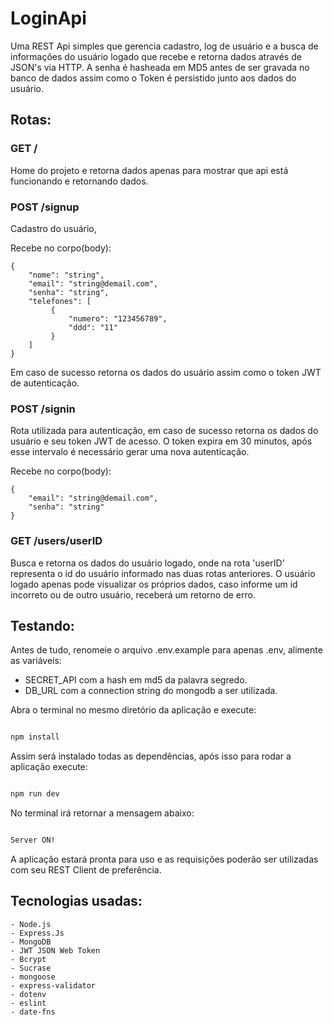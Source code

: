 # LoginApi

Uma REST Api simples que gerencia cadastro, log de usuário e a busca de informações do usuário logado que recebe e retorna dados através de JSON's via HTTP.
A senha é hasheada em MD5 antes de ser gravada no banco de dados assim como o Token é persistido junto aos dados do usuário.

## Rotas:

### GET /

Home do projeto e retorna dados apenas para mostrar que api está funcionando e retornando dados.

### POST /signup
Cadastro do usuário,

Recebe no corpo(body):
~~~
{
	"nome": "string", 
	"email": "string@demail.com",
	"senha": "string",
	"telefones": [
		 {
			 "numero": "123456789",
			 "ddd": "11"
		 }
	]
}
~~~

Em caso de sucesso retorna os dados do usuário assim como o token JWT de autenticação.

### POST /signin
Rota utilizada para autenticação, em caso de sucesso retorna os dados do usuário e seu token JWT de acesso.
O token expira em 30 minutos, após esse intervalo é necessário gerar uma nova autenticação.

Recebe no corpo(body):
~~~
{
	"email": "string@demail.com",
	"senha": "string"
}
~~~

### GET /users/userID

Busca e retorna os dados do usuário logado, onde na rota 'userID' representa o id do usuário informado nas duas rotas anteriores.
O usuário logado apenas pode visualizar os próprios dados, caso informe um id incorreto ou de outro usuário, receberá um retorno de erro.


## Testando:

Antes de tudo, renomeie o arquivo .env.example para apenas .env, alimente as variáveis: 
- SECRET_API com a hash em md5 da palavra segredo.
- DB_URL com a connection string do mongodb a ser utilizada.

Abra o terminal no mesmo diretório da aplicação e execute:

```bash

npm install

```

Assim será instalado todas as dependências, após isso para rodar a aplicação execute:

```bash

npm run dev

```

No terminal irá retornar a mensagem abaixo: 

```bash

Server ON!

```

A aplicação estará pronta para uso e as requisições poderão ser utilizadas com seu REST Client de preferência.


## Tecnologias usadas:
	- Node.js
	- Express.Js
    - MongoDB
	- JWT JSON Web Token
	- Bcrypt
	- Sucrase
    - mongoose
    - express-validator
    - dotenv
    - eslint
    - date-fns

